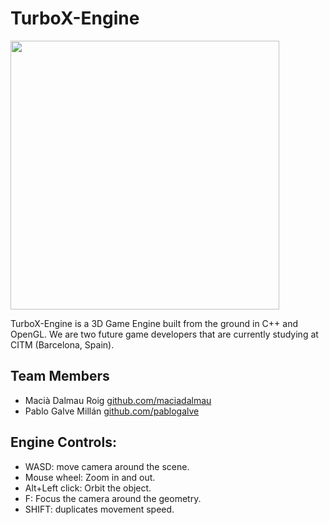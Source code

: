 # TurboX-Engine

<img src="https://user-images.githubusercontent.com/47743853/97490963-d326f580-1961-11eb-99c8-9dd1b0b7fdc0.png"  height="430"></img>

TurboX-Engine is a 3D Game Engine built from the ground in C++ and OpenGL. We are two future game developers that are currently studying at CITM (Barcelona, Spain).

## Team Members
- Macià Dalmau Roig [github.com/maciadalmau](https://github.com/maciadalmau)
- Pablo Galve Millán [github.com/pablogalve](https://github.com/pablogalve)

## Engine Controls:

- WASD: move camera around the scene.
- Mouse wheel: Zoom in and out.
- Alt+Left click: Orbit the object.
- F: Focus the camera around the geometry.
- SHIFT: duplicates movement speed.
